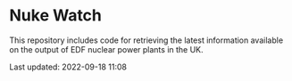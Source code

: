 # Nuke Watch

This repository includes code for retrieving the latest information available on the output of EDF nuclear power plants in the UK.

Last updated: 2022-09-18 11:08